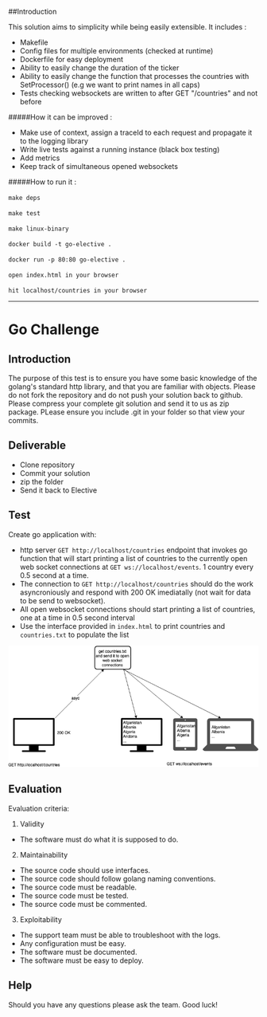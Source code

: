
##Introduction

This solution aims to simplicity while being easily extensible.
It includes :

- Makefile
- Config files for multiple environments (checked at runtime)
- Dockerfile for easy deployment
- Ability to easily change the duration of the ticker
- Ability to easily change the function that processes the countries with SetProcessor() (e.g we want to print names in all caps)
- Tests checking websockets are written to after GET "/countries" and not before

#####How it can be improved :

- Make use of context, assign a traceId to each request and propagate it to the logging library
- Write live tests against a running instance (black box testing)
- Add metrics
- Keep track of simultaneous opened websockets

#####How to run it :

`make deps`

`make test`

`make linux-binary`

`docker build -t go-elective .`

`docker run -p 80:80 go-elective .`

`open index.html in your browser`

`hit localhost/countries in your browser`

-----

# Go Challenge

## Introduction

The purpose of this test is to ensure you have some basic knowledge of the golang's standard http library, and that you are familiar with objects. Please do not fork the repository and do not push your solution back to github. Please compress your complete git solution and send it to us as zip package. PLease ensure you include .git in your folder so that view your commits.

## Deliverable
* Clone repository
* Commit your solution
* zip the folder
* Send it back to Elective

## Test
Create go application with:
* http server `GET http://localhost/countries` endpoint that invokes go function that will start printing a list of countries to the currently open web socket connections at `GET ws://localhost/events`. 1 country every 0.5 second at a time.
* The connection to `GET http://localhost/countries` should do the work asyncroniously and respond with 200 OK imediatally (not wait for data to be send to websocket).
* All open websocket connections should start printing a list of countries, one at a time in 0.5 second interval
* Use the interface provided in `index.html` to print countries and `countries.txt` to populate the list

![alt text](https://github.com/electivegroup/go-test/blob/master/go-test.png "Solution diagram")

## Evaluation
Evaluation criteria:

1. Validity
* The software must do what it is supposed to do.

2. Maintainability
* The source code should use interfaces.
* The source code should follow golang naming conventions.
* The source code must be readable.
* The source code must be tested.
* The source code must be commented.

3. Exploitability
* The support team must be able to troubleshoot with the logs.
* Any configuration must be easy.
* The software must be documented.
* The software must be easy to deploy.

## Help
Should you have any questions please ask the team. Good luck!
